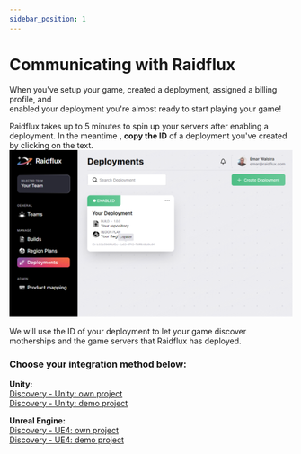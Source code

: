 ```yaml
---
sidebar_position: 1
---
```


# Communicating with Raidflux
When you've setup your game, created a deployment, assigned a billing profile, and  
enabled your deployment you're almost ready to start playing your game!
 
Raidflux takes up to 5 minutes to spin up your servers after enabling a deployment. In the meantime , **copy the ID** of a deployment you've created by clicking on the text.
![uuid-copy](../raidflux-console/assets/copy-uuid.png)


We will use the ID of your deployment to let your game discover motherships and the game servers that Raidflux has deployed.  

### Choose your integration method below:  
**Unity:**  
[Discovery - Unity: own project ](./)  
[Discovery - Unity: demo project](./)  

**Unreal Engine:**  
[Discovery - UE4: own project](./)  
[Discovery - UE4: demo project](./)  
